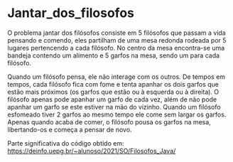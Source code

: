 # Jantar_dos_filosofos
 
O problema jantar dos filósofos consiste em 5 filósofos que passam a vida pensando e comendo, eles partilham de uma mesa redonda rodeada por 5 lugares pertencendo a cada filósofo. No centro da mesa encontra-se uma bandeja contendo um alimento e 5 garfos na mesa, sendo um para cada filósofo.

Quando um filósofo pensa, ele não interage com os outros. De tempos em tempos, cada filósofo fica com fome e tenta apanhar os dois garfos que estão mais próximos (os garfos que estão ou à esquerda ou à direita). O filósofo apenas pode apanhar um garfo de cada vez, além de não pode apanhar um garfo se este estiver na mão do vizinho. Quando um filósofo esfomeado tiver 2 garfos ao mesmo tempo ele come sem largar os garfos. Apenas quando acaba de comer, o filósofo pousa os garfos na mesa, libertando-os e começa a pensar de novo.


Parte significativa do código obtido em:  https://deinfo.uepg.br/~alunoso/2021/SO/Filosofos_Java/
